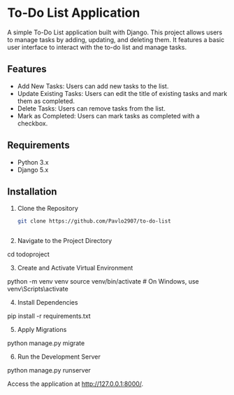 # To-Do List Application

A simple To-Do List application built with Django. This project allows users to manage tasks by adding, updating, and deleting them. It features a basic user interface to interact with the to-do list and manage tasks.

## Features

- Add New Tasks: Users can add new tasks to the list.
- Update Existing Tasks: Users can edit the title of existing tasks and mark them as completed.
- Delete Tasks: Users can remove tasks from the list.
- Mark as Completed: Users can mark tasks as completed with a checkbox.

## Requirements

- Python 3.x
- Django 5.x

## Installation

1. Clone the Repository

   ```bash
   git clone https://github.com/Pavlo2907/to-do-list



 2. Navigate to the Project Directory

cd todoproject


 3. Create and Activate Virtual Environment

python -m venv venv
source venv/bin/activate  # On Windows, use venv\Scripts\activate


 4. Install Dependencies

pip install -r requirements.txt


 5. Apply Migrations

python manage.py migrate


 6. Run the Development Server

python manage.py runserver

Access the application at http://127.0.0.1:8000/.


